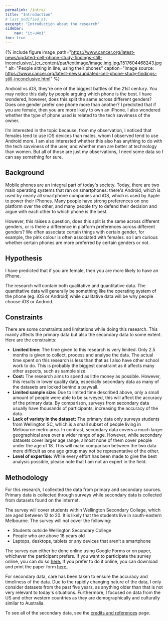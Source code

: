 ```yaml
---
permalink: /intro/
title: "Introduction"
# last_modified_at: 
excerpt: "Introduction about the research"
sidebar:
    nav: "it-u4o1"
toc: true
---
```

{% include figure image_path="https://www.cancer.org/latest-news/updated-cell-phone-study-findings-still-inconclusive/_jcr_content/par/textimage/image.img.jpg/1517604468243.jpg" alt="People sitting in line, using their phones" caption="Image source: https://www.cancer.org/latest-news/updated-cell-phone-study-findings-still-inconclusive.html" %} 

Android vs iOS, they're one of the biggest battles of the 21st century. You may notice this daily by people arguing which phone is the best. I have wondered, however, does this split the same across different genders? Does one gender prefer one phone more than another? I predicted that if you are female, then you are more likely to own an iPhone. I also wondered whether the type of phone used is related to the tech savviness of the owner. 

I’m interested in the topic because, from my observation, I noticed that females tend to use iOS devices than males, whom I observed tend to use Android more. I am also interested whether this also has anything to do with the tech savviness of the user, and whether men are better at technology than women. But all of those are just my observations, I need some data so I can say something for sure. 

## Background
Mobile phones are an integral part of today's society. Today, there are two main operating systems that ran on smartphones: there's Android, which is used by nearly all smartphone companies and iOS, which is used by Apple to power their iPhones. Many people have strong preferences on one platform over the other, and many people try to defend their decision and argue with each other to which phone is the best. 

However, this raises a question, does this split is the same across different genders, or is there a difference in platform preferences across different genders? We often associate certain things with certain gender, for example, the pink colour is often associated with females. so I am curious whether certain phones are more preferred by certain genders or not. 

## Hypothesis
I have predicted that if you are female, then you are more likely to have an iPhone. 

The research will contain both qualitative and quantitative data. The quantitative data will generally be something like the operating system of the phone (eg. iOS or Android) while qualitative data will be why people choose iOS or Android.

## Constraints
There are some constraints and limitations while doing this research. This mainly affects the primary data but also the secondary data to some extent. Here are the constraints:
* **Limited time:** The time given to this research is very limited. Only 2.5 months is given to collect, process and analyse the data. The actual time spent on this research is less than that as I also have other school work to do. This is probably the biggest constraint as it affects many other aspects, such as sample size.
* **Cost:** The research aims to spend as little money as possible. However, this results in lower quality data, especially secondary data as many of the datasets are locked behind a paywall.
* **Limited sample size:** Due to limited time described above, only a small amount of people were able to be surveyed, this will affect the accuracy of the primary data. By comparison, surveys from secondary data usually have thousands of participants, increasing the accuracy of the data. 
* **Lack of variety in the dataset:** The primary data only surveys students from Wellington SC, which is a small subset of people living in Melbourne metro area. In contrast, secondary data covers a much larger geographical area over a wider range of age. However, while secondary datasets cover larger age range, almost none of them cover people under the age of 18. This will make comparison between the two data more difficult as one age group may not be representative of the other. 
* **Level of expertise:** While every effort has been made to give the best analysis possible, please note that I am not an expert in the field. 

## Methodology
For this research, I collected the data from primary and secondary sources. Primary data is collected through surveys while secondary data is collected from datasets found on the internet. 

The survey will cover students within Wellington Secondary College, which are aged between 12 to 20. It is likely that the students live in south-eastern Melbourne. The survey will not cover the following: 
* Students outside Wellington Secondary College
* People who are above 18 years old
* Laptops, desktops, tablets or any devices that aren’t a smartphone

The survey can either be done online using Google Forms or on paper, whichever the participant prefers. If you want to participate the survey online, you can do so [here.](https://goo.gl/forms/dChbHMABtrimsD6e2) If you prefer to do it online, you can download and print the paper form [here.](https://drive.google.com/file/d/1-tKZlN97bRbSSadorPfcVEmBLO33P-xh/view?usp=sharing)

For secondary data, care has been taken to ensure the accuracy and timeliness of the data. Due to the rapidly changing nature of the data, I only consider datasets from the past five years, as anything older than that is not very relevant to today's situations. Furthermore, I focused on data from the US and other western countries as they are demographically and culturally similar to Australia. 

To see all of the secondary data, see the [credits and references](/mobile-phones-and-gender/credits/) page. 